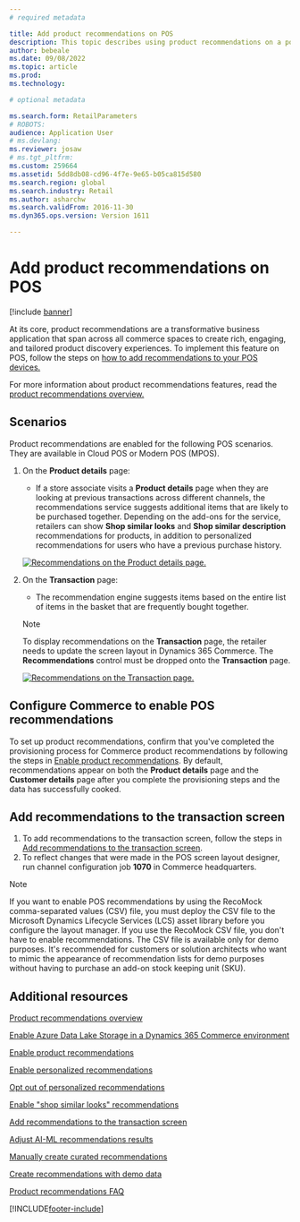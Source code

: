 ```yaml
---
# required metadata

title: Add product recommendations on POS
description: This topic describes using product recommendations on a point of sale (POS) device.
author: bebeale
ms.date: 09/08/2022
ms.topic: article
ms.prod: 
ms.technology: 

# optional metadata

ms.search.form: RetailParameters
# ROBOTS: 
audience: Application User
# ms.devlang: 
ms.reviewer: josaw
# ms.tgt_pltfrm: 
ms.custom: 259664
ms.assetid: 5dd8db08-cd96-4f7e-9e65-b05ca815d580
ms.search.region: global
ms.search.industry: Retail
ms.author: asharchw
ms.search.validFrom: 2016-11-30
ms.dyn365.ops.version: Version 1611

---
```


# Add product recommendations on POS

[!include [banner](includes/banner.md)]

At its core, product recommendations are a transformative business application that span across all commerce spaces to create rich, engaging, and tailored product discovery experiences. To implement this feature on POS, follow the steps on [how to add recommendations to your POS devices.](add-recommendations-control-pos-screen.md) 

For more information about product recommendations features, read the [product recommendations overview.](../commerce/product-recommendations.md) 

## Scenarios

Product recommendations are enabled for the following POS scenarios. They are available in Cloud POS or Modern POS (MPOS).

1. On the **Product details** page:

    - If a store associate visits a **Product details** page when they are looking at previous transactions across different channels, the recommendations service suggests additional items that are likely to be purchased together. Depending on the add-ons for the service, retailers can show **Shop similar looks** and **Shop similar description** recommendations for products, in addition to personalized recommendations for users who have a previous purchase history.

    [![Recommendations on the Product details page.](./media/proddetails.png)](./media/proddetails.png)

2. On the **Transaction** page:

    - The recommendation engine suggests items based on the entire list of items in the basket that are frequently bought together.

    > [!NOTE]
    > To display recommendations on the **Transaction** page, the retailer needs to update the screen layout in Dynamics 365 Commerce. The **Recommendations** control must be dropped onto the **Transaction** page.

    [![Recommendations on the Transaction page.](./media/transactionscreenmultipleproductslargemessengersbag-5.jpg)](./media/transactionscreenmultipleproductslargemessengersbag-5.jpg)

## Configure Commerce to enable POS recommendations 

To set up product recommendations, confirm that you've completed the provisioning process for Commerce product recommendations by following the steps in [Enable product recommendations](../commerce/enable-product-recommendations.md). By default, recommendations appear on both the **Product details** page and the **Customer details** page after you complete the provisioning steps and the data has successfully cooked. 

## Add recommendations to the transaction screen

1. To add recommendations to the transaction screen, follow the steps in [Add recommendations to the transaction screen](add-recommendations-control-pos-screen.md).
1. To reflect changes that were made in the POS screen layout designer, run channel configuration job **1070** in Commerce headquarters.

> [!NOTE] 
> If you want to enable POS recommendations by using the RecoMock comma-separated values (CSV) file, you must deploy the CSV file to the Microsoft Dynamics Lifecycle Services (LCS) asset library before you configure the layout manager. If you use the RecoMock CSV file, you don't have to enable recommendations. The CSV file is available only for demo purposes. It's recommended for customers or solution architects who want to mimic the appearance of recommendation lists for demo purposes without having to purchase an add-on stock keeping unit (SKU).

## Additional resources

[Product recommendations overview](product-recommendations.md)

[Enable Azure Data Lake Storage in a Dynamics 365 Commerce environment](enable-adls-environment.md)

[Enable product recommendations](enable-product-recommendations.md)

[Enable personalized recommendations](personalized-recommendations.md)

[Opt out of personalized recommendations](personalization-gdpr.md)

[Enable "shop similar looks" recommendations](shop-similar-looks.md)

[Add recommendations to the transaction screen](add-recommendations-control-pos-screen.md)

[Adjust AI-ML recommendations results](modify-product-recommendation-results.md)

[Manually create curated recommendations](create-editorial-recommendation-lists.md)

[Create recommendations with demo data](product-recommendations-demo-data.md)

[Product recommendations FAQ](faq-recommendations.md)


[!INCLUDE[footer-include](../includes/footer-banner.md)]
